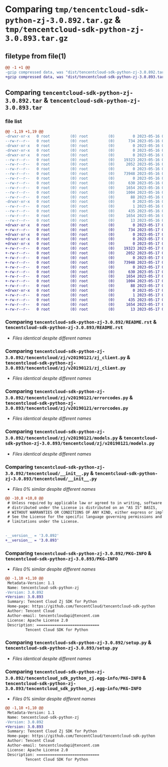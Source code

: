 # Comparing `tmp/tencentcloud-sdk-python-zj-3.0.892.tar.gz` & `tmp/tencentcloud-sdk-python-zj-3.0.893.tar.gz`

## filetype from file(1)

```diff
@@ -1 +1 @@
-gzip compressed data, was "dist/tencentcloud-sdk-python-zj-3.0.892.tar", last modified: Tue May 16 00:51:49 2023, max compression
+gzip compressed data, was "dist/tencentcloud-sdk-python-zj-3.0.893.tar", last modified: Wed May 17 03:46:19 2023, max compression
```

## Comparing `tencentcloud-sdk-python-zj-3.0.892.tar` & `tencentcloud-sdk-python-zj-3.0.893.tar`

### file list

```diff
@@ -1,19 +1,19 @@
-drwxr-xr-x   0 root         (0) root         (0)        0 2023-05-16 00:51:49.000000 tencentcloud-sdk-python-zj-3.0.892/
--rw-r--r--   0 root         (0) root         (0)      734 2023-05-16 00:51:49.000000 tencentcloud-sdk-python-zj-3.0.892/README.rst
-drwxr-xr-x   0 root         (0) root         (0)        0 2023-05-16 00:51:49.000000 tencentcloud-sdk-python-zj-3.0.892/tencentcloud/
-drwxr-xr-x   0 root         (0) root         (0)        0 2023-05-16 00:51:49.000000 tencentcloud-sdk-python-zj-3.0.892/tencentcloud/zj/
-drwxr-xr-x   0 root         (0) root         (0)        0 2023-05-16 00:51:49.000000 tencentcloud-sdk-python-zj-3.0.892/tencentcloud/zj/v20190121/
--rw-r--r--   0 root         (0) root         (0)    19323 2023-05-16 00:51:49.000000 tencentcloud-sdk-python-zj-3.0.892/tencentcloud/zj/v20190121/zj_client.py
--rw-r--r--   0 root         (0) root         (0)     2052 2023-05-16 00:51:49.000000 tencentcloud-sdk-python-zj-3.0.892/tencentcloud/zj/v20190121/errorcodes.py
--rw-r--r--   0 root         (0) root         (0)        0 2023-05-16 00:51:49.000000 tencentcloud-sdk-python-zj-3.0.892/tencentcloud/zj/v20190121/__init__.py
--rw-r--r--   0 root         (0) root         (0)    73948 2023-05-16 00:51:49.000000 tencentcloud-sdk-python-zj-3.0.892/tencentcloud/zj/v20190121/models.py
--rw-r--r--   0 root         (0) root         (0)        0 2023-05-16 00:51:49.000000 tencentcloud-sdk-python-zj-3.0.892/tencentcloud/zj/__init__.py
--rw-r--r--   0 root         (0) root         (0)      630 2023-05-16 00:51:49.000000 tencentcloud-sdk-python-zj-3.0.892/tencentcloud/__init__.py
--rw-r--r--   0 root         (0) root         (0)     1654 2023-05-16 00:51:49.000000 tencentcloud-sdk-python-zj-3.0.892/PKG-INFO
--rw-r--r--   0 root         (0) root         (0)     1004 2023-05-16 00:51:49.000000 tencentcloud-sdk-python-zj-3.0.892/setup.py
--rw-r--r--   0 root         (0) root         (0)       88 2023-05-16 00:51:49.000000 tencentcloud-sdk-python-zj-3.0.892/setup.cfg
-drwxr-xr-x   0 root         (0) root         (0)        0 2023-05-16 00:51:49.000000 tencentcloud-sdk-python-zj-3.0.892/tencentcloud_sdk_python_zj.egg-info/
--rw-r--r--   0 root         (0) root         (0)        1 2023-05-16 00:51:49.000000 tencentcloud-sdk-python-zj-3.0.892/tencentcloud_sdk_python_zj.egg-info/dependency_links.txt
--rw-r--r--   0 root         (0) root         (0)      435 2023-05-16 00:51:49.000000 tencentcloud-sdk-python-zj-3.0.892/tencentcloud_sdk_python_zj.egg-info/SOURCES.txt
--rw-r--r--   0 root         (0) root         (0)     1654 2023-05-16 00:51:49.000000 tencentcloud-sdk-python-zj-3.0.892/tencentcloud_sdk_python_zj.egg-info/PKG-INFO
--rw-r--r--   0 root         (0) root         (0)       13 2023-05-16 00:51:49.000000 tencentcloud-sdk-python-zj-3.0.892/tencentcloud_sdk_python_zj.egg-info/top_level.txt
+drwxr-xr-x   0 root         (0) root         (0)        0 2023-05-17 03:46:19.000000 tencentcloud-sdk-python-zj-3.0.893/
+-rw-r--r--   0 root         (0) root         (0)      734 2023-05-17 03:46:19.000000 tencentcloud-sdk-python-zj-3.0.893/README.rst
+drwxr-xr-x   0 root         (0) root         (0)        0 2023-05-17 03:46:19.000000 tencentcloud-sdk-python-zj-3.0.893/tencentcloud/
+drwxr-xr-x   0 root         (0) root         (0)        0 2023-05-17 03:46:19.000000 tencentcloud-sdk-python-zj-3.0.893/tencentcloud/zj/
+drwxr-xr-x   0 root         (0) root         (0)        0 2023-05-17 03:46:19.000000 tencentcloud-sdk-python-zj-3.0.893/tencentcloud/zj/v20190121/
+-rw-r--r--   0 root         (0) root         (0)    19323 2023-05-17 03:46:19.000000 tencentcloud-sdk-python-zj-3.0.893/tencentcloud/zj/v20190121/zj_client.py
+-rw-r--r--   0 root         (0) root         (0)     2052 2023-05-17 03:46:19.000000 tencentcloud-sdk-python-zj-3.0.893/tencentcloud/zj/v20190121/errorcodes.py
+-rw-r--r--   0 root         (0) root         (0)        0 2023-05-17 03:46:19.000000 tencentcloud-sdk-python-zj-3.0.893/tencentcloud/zj/v20190121/__init__.py
+-rw-r--r--   0 root         (0) root         (0)    73948 2023-05-17 03:46:19.000000 tencentcloud-sdk-python-zj-3.0.893/tencentcloud/zj/v20190121/models.py
+-rw-r--r--   0 root         (0) root         (0)        0 2023-05-17 03:46:19.000000 tencentcloud-sdk-python-zj-3.0.893/tencentcloud/zj/__init__.py
+-rw-r--r--   0 root         (0) root         (0)      630 2023-05-17 03:46:19.000000 tencentcloud-sdk-python-zj-3.0.893/tencentcloud/__init__.py
+-rw-r--r--   0 root         (0) root         (0)     1654 2023-05-17 03:46:19.000000 tencentcloud-sdk-python-zj-3.0.893/PKG-INFO
+-rw-r--r--   0 root         (0) root         (0)     1004 2023-05-17 03:46:19.000000 tencentcloud-sdk-python-zj-3.0.893/setup.py
+-rw-r--r--   0 root         (0) root         (0)       88 2023-05-17 03:46:19.000000 tencentcloud-sdk-python-zj-3.0.893/setup.cfg
+drwxr-xr-x   0 root         (0) root         (0)        0 2023-05-17 03:46:19.000000 tencentcloud-sdk-python-zj-3.0.893/tencentcloud_sdk_python_zj.egg-info/
+-rw-r--r--   0 root         (0) root         (0)        1 2023-05-17 03:46:19.000000 tencentcloud-sdk-python-zj-3.0.893/tencentcloud_sdk_python_zj.egg-info/dependency_links.txt
+-rw-r--r--   0 root         (0) root         (0)      435 2023-05-17 03:46:19.000000 tencentcloud-sdk-python-zj-3.0.893/tencentcloud_sdk_python_zj.egg-info/SOURCES.txt
+-rw-r--r--   0 root         (0) root         (0)     1654 2023-05-17 03:46:19.000000 tencentcloud-sdk-python-zj-3.0.893/tencentcloud_sdk_python_zj.egg-info/PKG-INFO
+-rw-r--r--   0 root         (0) root         (0)       13 2023-05-17 03:46:19.000000 tencentcloud-sdk-python-zj-3.0.893/tencentcloud_sdk_python_zj.egg-info/top_level.txt
```

### Comparing `tencentcloud-sdk-python-zj-3.0.892/README.rst` & `tencentcloud-sdk-python-zj-3.0.893/README.rst`

 * *Files identical despite different names*

### Comparing `tencentcloud-sdk-python-zj-3.0.892/tencentcloud/zj/v20190121/zj_client.py` & `tencentcloud-sdk-python-zj-3.0.893/tencentcloud/zj/v20190121/zj_client.py`

 * *Files identical despite different names*

### Comparing `tencentcloud-sdk-python-zj-3.0.892/tencentcloud/zj/v20190121/errorcodes.py` & `tencentcloud-sdk-python-zj-3.0.893/tencentcloud/zj/v20190121/errorcodes.py`

 * *Files identical despite different names*

### Comparing `tencentcloud-sdk-python-zj-3.0.892/tencentcloud/zj/v20190121/models.py` & `tencentcloud-sdk-python-zj-3.0.893/tencentcloud/zj/v20190121/models.py`

 * *Files identical despite different names*

### Comparing `tencentcloud-sdk-python-zj-3.0.892/tencentcloud/__init__.py` & `tencentcloud-sdk-python-zj-3.0.893/tencentcloud/__init__.py`

 * *Files 0% similar despite different names*

```diff
@@ -10,8 +10,8 @@
 # Unless required by applicable law or agreed to in writing, software
 # distributed under the License is distributed on an "AS IS" BASIS,
 # WITHOUT WARRANTIES OR CONDITIONS OF ANY KIND, either express or implied.
 # See the License for the specific language governing permissions and
 # limitations under the License.
 
 
-__version__ = '3.0.892'
+__version__ = '3.0.893'
```

### Comparing `tencentcloud-sdk-python-zj-3.0.892/PKG-INFO` & `tencentcloud-sdk-python-zj-3.0.893/PKG-INFO`

 * *Files 0% similar despite different names*

```diff
@@ -1,10 +1,10 @@
 Metadata-Version: 1.1
 Name: tencentcloud-sdk-python-zj
-Version: 3.0.892
+Version: 3.0.893
 Summary: Tencent Cloud Zj SDK for Python
 Home-page: https://github.com/TencentCloud/tencentcloud-sdk-python
 Author: Tencent Cloud
 Author-email: tencentcloudapi@tencent.com
 License: Apache License 2.0
 Description: ============================
         Tencent Cloud SDK for Python
```

### Comparing `tencentcloud-sdk-python-zj-3.0.892/setup.py` & `tencentcloud-sdk-python-zj-3.0.893/setup.py`

 * *Files identical despite different names*

### Comparing `tencentcloud-sdk-python-zj-3.0.892/tencentcloud_sdk_python_zj.egg-info/PKG-INFO` & `tencentcloud-sdk-python-zj-3.0.893/tencentcloud_sdk_python_zj.egg-info/PKG-INFO`

 * *Files 0% similar despite different names*

```diff
@@ -1,10 +1,10 @@
 Metadata-Version: 1.1
 Name: tencentcloud-sdk-python-zj
-Version: 3.0.892
+Version: 3.0.893
 Summary: Tencent Cloud Zj SDK for Python
 Home-page: https://github.com/TencentCloud/tencentcloud-sdk-python
 Author: Tencent Cloud
 Author-email: tencentcloudapi@tencent.com
 License: Apache License 2.0
 Description: ============================
         Tencent Cloud SDK for Python
```


